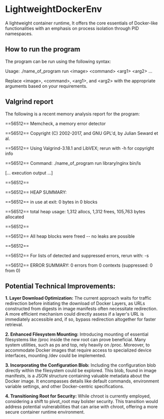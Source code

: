# LightweightDockerEnv
A lightweight container runtime, It offers the core essentials of Docker-like functionalities with an emphasis on process isolation through PID namespaces.

## **How to run the program**
The program can be run using the following syntax:

Usage: ./name_of_program run &lt;image&gt; &lt;command&gt; &lt;arg1&gt; &lt;arg2&gt; ...

Replace &lt;image&gt;, &lt;command&gt;, &lt;arg1&gt;, and &lt;arg2&gt; with the appropriate arguments based on your requirements.

## **Valgrind report**
The following is a recent memory analysis report for the program: 

==56512== Memcheck, a memory error detector

==56512== Copyright (C) 2002-2017, and GNU GPL'd, by Julian Seward et al.

==56512== Using Valgrind-3.18.1 and LibVEX; rerun with -h for copyright info

==56512== Command: ./name_of_program run library/nginx bin/ls

[... execution output ...]

==56512== 

==56512== HEAP SUMMARY:

==56512==     in use at exit: 0 bytes in 0 blocks

==56512==   total heap usage: 1,312 allocs, 1,312 frees, 105,763 bytes allocated

==56512== 

==56512== All heap blocks were freed -- no leaks are possible

==56512== 

==56512== For lists of detected and suppressed errors, rerun with: -s

==56512== ERROR SUMMARY: 0 errors from 0 contexts (suppressed: 0 from 0)

## **Potential Technical Improvements:**
**1. Layer Download Optimization:** The current approach waits for traffic redirection before initiating the download of Docker Layers, as URLs constructed from digests in image manifests often necessitate redirection. A more efficient mechanism could directly assess if a layer's URL is immediately accessible and, if so, bypass redirection altogether for faster retrieval.

**2. Enhanced Filesystem Mounting:** Introducing mounting of essential filesystems like /proc inside the new root can prove beneficial. Many system utilities, such as ps and top, rely heavily on /proc. Moreover, to accommodate Docker images that require access to specialized device interfaces, mounting /dev could be implemented.

**3. Incorporating the Configuration Blob:** Including the configuration blob directly within the filesystem could be explored. This blob, found in image manifests, is a JSON structure containing valuable metadata about the Docker image. It encompasses details like default commands, environment variable settings, and other Docker-centric specifications.

**4. Transitioning Root for Security:** While chroot is currently employed, considering a shift to pivot_root may bolster security. This transition would address potential vulnerabilities that can arise with chroot, offering a more secure container runtime environment.
